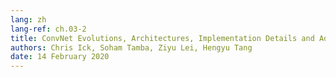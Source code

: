 ```yaml
---
lang: zh
lang-ref: ch.03-2
title: ConvNet Evolutions, Architectures, Implementation Details and Advantages.
authors: Chris Ick, Soham Tamba, Ziyu Lei, Hengyu Tang
date: 14 February 2020
---
```


